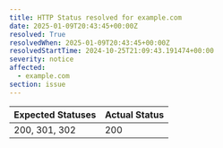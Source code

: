 ```yaml
---
title: HTTP Status resolved for example.com
date: 2025-01-09T20:43:45+00:00Z
resolved: True
resolvedWhen: 2025-01-09T20:43:45+00:00Z
resolvedStartTime: 2024-10-25T21:09:43.191474+00:00
severity: notice
affected:
  - example.com
section: issue
---
```


| Expected Statuses | Actual Status  |
|-------------------|----------------|
| 200, 301, 302 | 200 |
